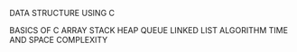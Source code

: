 DATA STRUCTURE USING C

BASICS OF C
ARRAY
STACK
HEAP
QUEUE
LINKED LIST
ALGORITHM
TIME AND SPACE COMPLEXITY
